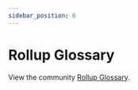 ```yaml
---
sidebar_position: 6
---
```


# Rollup Glossary

View the community [Rollup Glossary](https://rollup-glossary.vercel.app/).